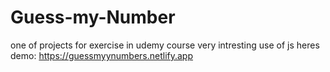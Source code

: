# Guess-my-Number
one of projects for exercise in udemy course 
very intresting use of js
heres demo:
https://guessmyynumbers.netlify.app
